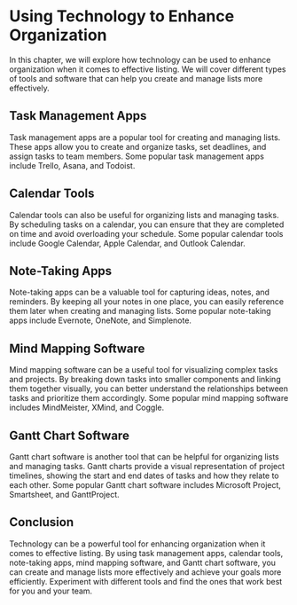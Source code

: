 Using Technology to Enhance Organization
======================================================================================

In this chapter, we will explore how technology can be used to enhance organization when it comes to effective listing. We will cover different types of tools and software that can help you create and manage lists more effectively.

Task Management Apps
--------------------

Task management apps are a popular tool for creating and managing lists. These apps allow you to create and organize tasks, set deadlines, and assign tasks to team members. Some popular task management apps include Trello, Asana, and Todoist.

Calendar Tools
--------------

Calendar tools can also be useful for organizing lists and managing tasks. By scheduling tasks on a calendar, you can ensure that they are completed on time and avoid overloading your schedule. Some popular calendar tools include Google Calendar, Apple Calendar, and Outlook Calendar.

Note-Taking Apps
----------------

Note-taking apps can be a valuable tool for capturing ideas, notes, and reminders. By keeping all your notes in one place, you can easily reference them later when creating and managing lists. Some popular note-taking apps include Evernote, OneNote, and Simplenote.

Mind Mapping Software
---------------------

Mind mapping software can be a useful tool for visualizing complex tasks and projects. By breaking down tasks into smaller components and linking them together visually, you can better understand the relationships between tasks and prioritize them accordingly. Some popular mind mapping software includes MindMeister, XMind, and Coggle.

Gantt Chart Software
--------------------

Gantt chart software is another tool that can be helpful for organizing lists and managing tasks. Gantt charts provide a visual representation of project timelines, showing the start and end dates of tasks and how they relate to each other. Some popular Gantt chart software includes Microsoft Project, Smartsheet, and GanttProject.

Conclusion
----------

Technology can be a powerful tool for enhancing organization when it comes to effective listing. By using task management apps, calendar tools, note-taking apps, mind mapping software, and Gantt chart software, you can create and manage lists more effectively and achieve your goals more efficiently. Experiment with different tools and find the ones that work best for you and your team.
